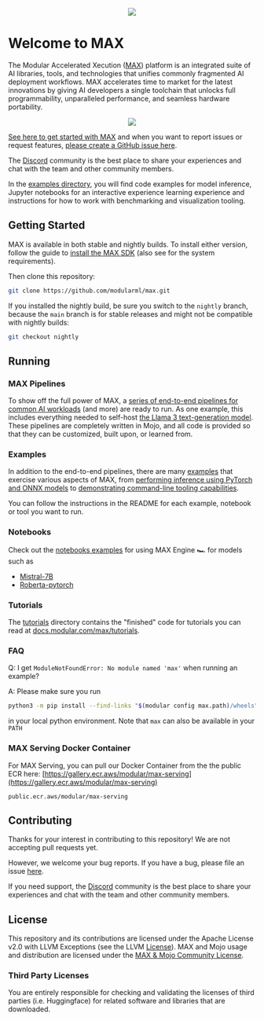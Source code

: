 <p align="center">
    <img src="https://modular-assets.s3.amazonaws.com/images/modular_github_logo_bg.png">
</p>

# Welcome to MAX

The Modular Accelerated Xecution ([MAX](https://www.modular.com/max)) platform
is an integrated suite of AI libraries, tools, and technologies that unifies
commonly fragmented AI deployment workflows. MAX accelerates time to market
for the latest innovations by giving AI developers a single toolchain that
unlocks full programmability, unparalleled performance, and seamless hardware portability.

<p align="center">
    <img src="https://modular-assets.s3.amazonaws.com/images/modular_architecture_diagram_bg.png">
</p>

[See here to get started with MAX](https://docs.modular.com/engine/get-started)
and when you want to report issues or request features,
[please create a GitHub issue here](https://github.com/modularml/max/issues/new/choose).

The [Discord](https://discord.gg/modular) community is the best place to share
your experiences and chat with the team and other community members.

In the [examples directory](https://github.com/modularml/max/tree/main/examples),
you will find code examples for model inference, Jupyter notebooks for an
interactive experience learning experience and instructions for how to work
with benchmarking and visualization tooling.

## Getting Started

MAX is available in both stable and nightly builds. To install either version,
follow the guide to [install the MAX SDK](https://modul.ar/get-started) (also
see for the system requirements).

Then clone this repository:

```bash
git clone https://github.com/modularml/max.git
```

If you installed the nightly build, be sure you switch to the `nightly` branch,
because the `main` branch is for stable releases and might not be compatible
with nightly builds:

```bash
git checkout nightly
```

## Running

### MAX Pipelines

To show off the full power of MAX, a
[series of end-to-end pipelines for common AI workloads](./examples/graph-api/pipelines/)
(and more) are ready to run. As one example, this includes everything needed to
self-host
[the Llama 3 text-generation model](./examples/graph-api/pipelines/llama3/).
These pipelines are completely written in Mojo, and all code is provided so
that they can be customized, built upon, or learned from.

### Examples

In addition to the end-to-end pipelines, there are many [examples](./examples/)
that exercise various aspects of MAX, from
[performing inference using PyTorch and ONNX models](./examples/inference/) to
[demonstrating command-line tooling capabilities](./examples/tools/).

You can follow the instructions in the README for each example,
notebook or tool you want to run.

### Notebooks

Check out the [notebooks examples](./examples/notebooks/) for using MAX Engine
🏎️ for models such as

- [Mistral-7B](./examples/notebooks/mistral7b-python-onnx.ipynb)
- [Roberta-pytorch](./examples/notebooks/roberta-python-pytorch.ipynb)

### Tutorials

The [tutorials](./tutorials/) directory contains the "finished" code for
tutorials you can read at
[docs.modular.com/max/tutorials](https://docs.modular.com/max/tutorials).

### FAQ

Q: I get `ModuleNotFoundError: No module named 'max'` when running an example?

A: Please make sure you run

```sh
python3 -m pip install --find-links "$(modular config max.path)/wheels" max-engine
```

in your local python environment. Note that `max` can also be available in your `PATH`

### MAX Serving Docker Container

For MAX Serving, you can pull our Docker Container from the the public ECR here:
[https://gallery.ecr.aws/modular/max-serving](https://gallery.ecr.aws/modular/max-serving)

```public.ecr.aws/modular/max-serving```

## Contributing

Thanks for your interest in contributing to this repository!
We are not accepting pull requests yet.

However, we welcome your bug reports.  If you have a bug, please file an issue
[here](https://github.com/modularml/max/issues/new/choose).

If you need support, the [Discord](https://discord.gg/modular)
community is the best place to share your experiences and chat with
the team and other community members.

## License

This repository and its contributions are licensed under the Apache License v2.0 
with LLVM Exceptions (see the LLVM [License](https://llvm.org/LICENSE.txt)). 
MAX and Mojo usage and distribution are licensed under the 
[MAX & Mojo Community License](https://www.modular.com/legal/max-mojo-license).

### Third Party Licenses

You are entirely responsible for checking and validating the licenses of
third parties (i.e. Huggingface) for related software and libraries that are downloaded.
